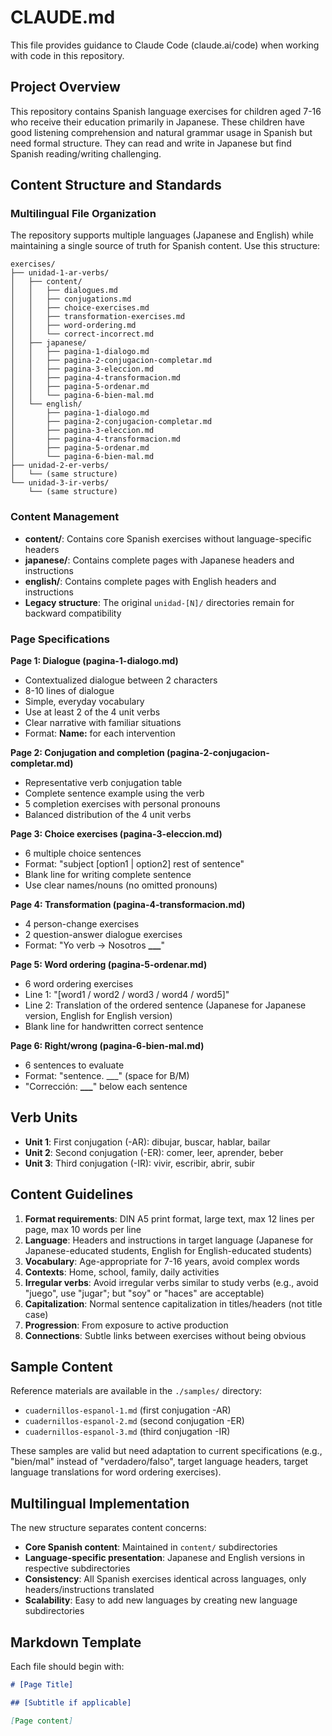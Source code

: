 # CLAUDE.md

This file provides guidance to Claude Code (claude.ai/code) when working with code in this repository.

## Project Overview

This repository contains Spanish language exercises for children aged 7-16 who receive their education primarily in Japanese. These children have good listening comprehension and natural grammar usage in Spanish but need formal structure. They can read and write in Japanese but find Spanish reading/writing challenging.

## Content Structure and Standards

### Multilingual File Organization
The repository supports multiple languages (Japanese and English) while maintaining a single source of truth for Spanish content. Use this structure:

```
exercises/
├── unidad-1-ar-verbs/
│   ├── content/
│   │   ├── dialogues.md
│   │   ├── conjugations.md
│   │   ├── choice-exercises.md
│   │   ├── transformation-exercises.md
│   │   ├── word-ordering.md
│   │   └── correct-incorrect.md
│   ├── japanese/
│   │   ├── pagina-1-dialogo.md
│   │   ├── pagina-2-conjugacion-completar.md
│   │   ├── pagina-3-eleccion.md
│   │   ├── pagina-4-transformacion.md
│   │   ├── pagina-5-ordenar.md
│   │   └── pagina-6-bien-mal.md
│   └── english/
│       ├── pagina-1-dialogo.md
│       ├── pagina-2-conjugacion-completar.md
│       ├── pagina-3-eleccion.md
│       ├── pagina-4-transformacion.md
│       ├── pagina-5-ordenar.md
│       └── pagina-6-bien-mal.md
├── unidad-2-er-verbs/
│   └── (same structure)
└── unidad-3-ir-verbs/
    └── (same structure)
```

### Content Management
- **content/**: Contains core Spanish exercises without language-specific headers
- **japanese/**: Contains complete pages with Japanese headers and instructions
- **english/**: Contains complete pages with English headers and instructions
- **Legacy structure**: The original `unidad-[N]/` directories remain for backward compatibility

### Page Specifications

**Page 1: Dialogue (pagina-1-dialogo.md)**
- Contextualized dialogue between 2 characters
- 8-10 lines of dialogue
- Simple, everyday vocabulary
- Use at least 2 of the 4 unit verbs
- Clear narrative with familiar situations
- Format: **Name:** for each intervention

**Page 2: Conjugation and completion (pagina-2-conjugacion-completar.md)**
- Representative verb conjugation table
- Complete sentence example using the verb
- 5 completion exercises with personal pronouns
- Balanced distribution of the 4 unit verbs

**Page 3: Choice exercises (pagina-3-eleccion.md)**
- 6 multiple choice sentences
- Format: "subject [option1 | option2] rest of sentence"
- Blank line for writing complete sentence
- Use clear names/nouns (no omitted pronouns)

**Page 4: Transformation (pagina-4-transformacion.md)**
- 4 person-change exercises
- 2 question-answer dialogue exercises
- Format: "Yo verb → Nosotros **___**"

**Page 5: Word ordering (pagina-5-ordenar.md)**
- 6 word ordering exercises
- Line 1: "[word1 / word2 / word3 / word4 / word5]"
- Line 2: Translation of the ordered sentence (Japanese for Japanese version, English for English version)
- Blank line for handwritten correct sentence

**Page 6: Right/wrong (pagina-6-bien-mal.md)**
- 6 sentences to evaluate
- Format: "sentence. ___" (space for B/M)
- "Corrección: **___**" below each sentence

## Verb Units

- **Unit 1**: First conjugation (-AR): dibujar, buscar, hablar, bailar
- **Unit 2**: Second conjugation (-ER): comer, leer, aprender, beber  
- **Unit 3**: Third conjugation (-IR): vivir, escribir, abrir, subir

## Content Guidelines

1. **Format requirements**: DIN A5 print format, large text, max 12 lines per page, max 10 words per line
2. **Language**: Headers and instructions in target language (Japanese for Japanese-educated students, English for English-educated students)
3. **Vocabulary**: Age-appropriate for 7-16 years, avoid complex words
4. **Contexts**: Home, school, family, daily activities
5. **Irregular verbs**: Avoid irregular verbs similar to study verbs (e.g., avoid "juego", use "jugar"; but "soy" or "haces" are acceptable)
6. **Capitalization**: Normal sentence capitalization in titles/headers (not title case)
7. **Progression**: From exposure to active production
8. **Connections**: Subtle links between exercises without being obvious

## Sample Content

Reference materials are available in the `./samples/` directory:
- `cuadernillos-espanol-1.md` (first conjugation -AR)
- `cuadernillos-espanol-2.md` (second conjugation -ER)
- `cuadernillos-espanol-3.md` (third conjugation -IR)

These samples are valid but need adaptation to current specifications (e.g., "bien/mal" instead of "verdadero/falso", target language headers, target language translations for word ordering exercises).

## Multilingual Implementation

The new structure separates content concerns:
- **Core Spanish content**: Maintained in `content/` subdirectories
- **Language-specific presentation**: Japanese and English versions in respective subdirectories
- **Consistency**: All Spanish exercises identical across languages, only headers/instructions translated
- **Scalability**: Easy to add new languages by creating new language subdirectories

## Markdown Template

Each file should begin with:
```markdown
# [Page Title]

## [Subtitle if applicable]

[Page content]
```